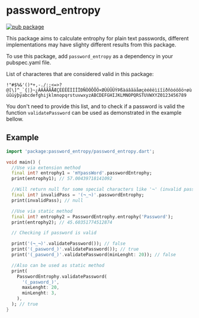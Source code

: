 <!-- 
This README describes the package. If you publish this package to pub.dev,
this README's contents appear on the landing page for your package.

For information about how to write a good package README, see the guide for
[writing package pages](https://dart.dev/guides/libraries/writing-package-pages). 

For general information about developing packages, see the Dart guide for
[creating packages](https://dart.dev/guides/libraries/create-library-packages)
and the Flutter guide for
[developing packages and plugins](https://flutter.dev/developing-packages). 
-->
# password_entropy

[![pub package](https://img.shields.io/pub/v/password_entropy.svg)](https://pub.dev/packages/password_entropy)

This package aims to calculate entrophy for plain text passwords, different implementations may have slighty different results from this package.

To use this package, add `password_entropy` as a dependency in your pubspec.yaml file.

List of characteres that are considered valid in this package:

```!"#$%&'()*+,-./:;<=>?@[\]^_`{|}~¿ÀÁÂÃÄÅÆÇÈÉÊËÌÍÎÏÐÑÒÓÔÕÖ×ØÙÚÛÜÝÞßàáâãäåæçèéêëìíîïðñòóôõö÷øùúûüýþÿabcdefghijklmnopqrstuvwxyzABCDEFGHIJKLMNOPQRSTUVWXYZ0123456789```

You don't need to provide this list, and to check if a password is valid the function `validatePassword` can be used as demonstrated in the example bellow.
## Example

```dart
import 'package:password_entropy/password_entropy.dart';

void main() {
  //Use via extension method
  final int? entrophy1 = 'mYpassWord'.passwordEntrophy;
  print(entrophy1); // 57.00439718141092

  //Will return null for some special characters like '¬' (invalid password)
  final int? invalidPass = '(¬_¬)'.passwordEntrophy;
  print(invalidPass); // null

  //Use via static method
  final int? entrophy2 = PasswordEntrophy.entrophy('Password');
  print(entrophy2); // 45.60351774512874

  // Checking if password is valid

  print('(¬_¬)'.validatePassword()); // false
  print('(_pasword_)'.validatePassword()); // true
  print('(_pasword_)'.validatePassword(minLenght: 20)); // false

  //Also can be used as static method
  print(
    PasswordEntrophy.validatePassword(
      '(_pasword_)',
      maxLenght: 20,
      minLenght: 3,
    ),
  ); // true
}
```
